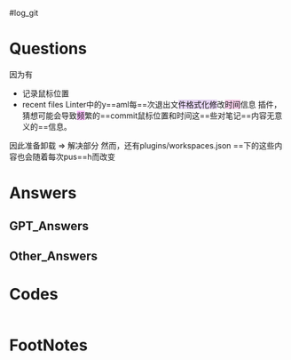 #log_git 

# Questions
因为有
 - 记录鼠标位置
 - recent files
Linter中的y==aml每==次退出文<span style="background:rgba(136, 49, 204, 0.2)">件格式化修</span>改<span style="background:rgba(240, 167, 216, 0.55)">时间</span>信息
插件，猜想可能会导致<span style="background:#fdbfff">频</span>繁的==commit鼠标位置和时间这==些对笔记==内容无意义的==信息。

因此准备卸载 $\Longrightarrow$ 解决部分
然而，还有plugins/workspaces.json ==下的这些内容也会随着每次pus==h而改变

# Answers


## GPT_Answers


## Other_Answers


# Codes

```python

```



# FootNotes